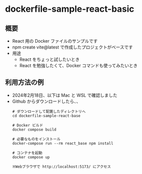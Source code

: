 # dockerfile-sample-react-basic

## 概要
- React 用の Docker ファイルのサンプルです  
- npm create vite@latest で作成したプロジェクトがベースです  
- 用途  
  - React をちょっと試したいとき  
  - React を勉強したくて、Docker コマンドも使ってみたいとき  
## 利用方法の例
- 2024年2月18日、以下は Mac と WSL で確認しました
- Github からダウンロードしたら、、  
  ```
  # ダウンロードして配置したディレクトリへ
  cd dockerfile-sample-react-base

  # Docker ビルド
  docker compose build
  
  # 必要なものをインストール
  docker-compose run --rm react_base npm install
  
  # コンテナを起動
  docker compose up

  ※Webブラウザで http://localhost:5173/ にアクセス
  ```
